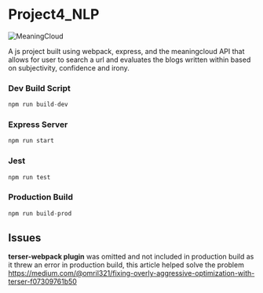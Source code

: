 # Project4_NLP

![MeaningCloud](https://www.meaningcloud.com/wp-content/uploads/2015/09/LogoMeaningCloud650x264.png)

A js project built using webpack, express, and the meaningcloud API that allows for user to search a url and evaluates the blogs written within based on subjectivity, confidence and irony.

### Dev Build Script

```python
npm run build-dev
```

### Express Server

```python
npm run start
```

### Jest

```python
npm run test
```

### Production Build

```python
npm run build-prod
```

## Issues
**terser-webpack plugin**  was omitted and not included in production build as it threw an error in production build, this article helped solve the problem
https://medium.com/@omril321/fixing-overly-aggressive-optimization-with-terser-f07309761b50
